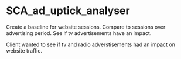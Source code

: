 # SCA_ad_uptick_analyser
Create a baseline for website sessions. Compare to sessions over advertising period. See if tv advertisements have an impact.

Client wanted to see if tv and radio adverstisements had an impact on website traffic.
